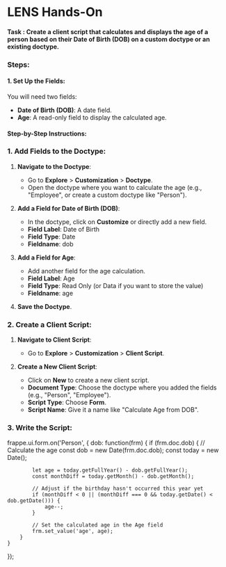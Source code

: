 # LENS Hands-On

#### **Task : Create a client script that calculates and displays the age of a person based on their Date of Birth (DOB) on a custom doctype or an existing doctype.**

### Steps:

#### 1. **Set Up the Fields**:

You will need two fields:

-   **Date of Birth (DOB)**: A date field.
-   **Age**: A read-only field to display the calculated age.

#### Step-by-Step Instructions:

### **1. Add Fields to the Doctype:**

1.  **Navigate to the Doctype**:
    
    -   Go to **Explore** > **Customization** > **Doctype**.
    -   Open the doctype where you want to calculate the age (e.g., "Employee", or create a custom doctype like "Person").
2.  **Add a Field for Date of Birth (DOB)**:
    
    -   In the doctype, click on **Customize** or directly add a new field.
    -   **Field Label**: Date of Birth
    -   **Field Type**: Date
    -   **Fieldname**: dob
3.  **Add a Field for Age**:
    
    -   Add another field for the age calculation.
    -   **Field Label**: Age
    -   **Field Type**: Read Only (or Data if you want to store the value)
    -   **Fieldname**: age
4.  **Save the Doctype**.
    

### **2. Create a Client Script**:

1.  **Navigate to Client Script**:
    
    -   Go to **Explore** > **Customization** > **Client Script**.
2.  **Create a New Client Script**:
    
    -   Click on **New** to create a new client script.
    -   **Document Type**: Choose the doctype where you added the fields (e.g., "Person", "Employee").
    -   **Script Type**: Choose **Form**.
    -   **Script Name**: Give it a name like "Calculate Age from DOB".
### **3. Write the Script**:

frappe.ui.form.on('Person', {
    dob: function(frm) {
        if (frm.doc.dob) {
            // Calculate the age
            const dob = new Date(frm.doc.dob);
            const today = new Date();
            
            let age = today.getFullYear() - dob.getFullYear();
            const monthDiff = today.getMonth() - dob.getMonth();

            // Adjust if the birthday hasn't occurred this year yet
            if (monthDiff < 0 || (monthDiff === 0 && today.getDate() < dob.getDate())) {
                age--;
            }

            // Set the calculated age in the Age field
            frm.set_value('age', age);
        }
    }
});

<!--stackedit_data:
eyJoaXN0b3J5IjpbNTU2MDM5NjkwLC0yMDg4NzQ2NjEyLDczMD
k5ODExNl19
-->